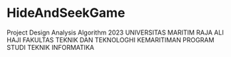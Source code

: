 # HideAndSeekGame
Project Design Analysis Algorithm 2023 UNIVERSITAS MARITIM RAJA ALI HAJI FAKULTAS TEKNIK DAN TEKNOLOGHI KEMARITIMAN PROGRAM STUDI TEKNIK INFORMATIKA
